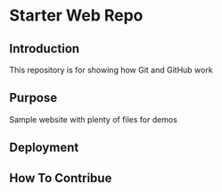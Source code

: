 # Starter Web Repo

## Introduction
This repository is for showing how Git and GitHub work

## Purpose
Sample website with plenty of files for demos

## Deployment

## How To Contribue